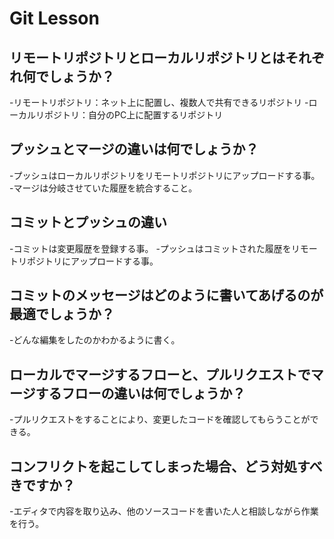 # Git Lesson

## リモートリポジトリとローカルリポジトリとはそれぞれ何でしょうか？
  -リモートリポジトリ：ネット上に配置し、複数人で共有できるリポジトリ
  -ローカルリポジトリ：自分のPC上に配置するリポジトリ


## プッシュとマージの違いは何でしょうか？
  -プッシュはローカルリポジトリをリモートリポジトリにアップロードする事。
  -マージは分岐させていた履歴を統合すること。


## コミットとプッシュの違い
  -コミットは変更履歴を登録する事。
  -プッシュはコミットされた履歴をリモートリポジトリにアップロードする事。


## コミットのメッセージはどのように書いてあげるのが最適でしょうか？
  -どんな編集をしたのかわかるように書く。


## ローカルでマージするフローと、プルリクエストでマージするフローの違いは何でしょうか？
  -プルリクエストをすることにより、変更したコードを確認してもらうことができる。


## コンフリクトを起こしてしまった場合、どう対処すべきですか？
  -エディタで内容を取り込み、他のソースコードを書いた人と相談しながら作業を行う。